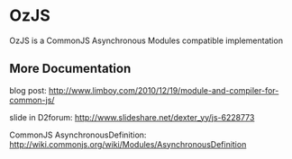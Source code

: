 OzJS
========
OzJS is a CommonJS Asynchronous Modules compatible implementation


More Documentation
-------------------------------
blog post: <http://www.limboy.com/2010/12/19/module-and-compiler-for-common-js/>

slide in D2forum:  <http://www.slideshare.net/dexter_yy/js-6228773>

CommonJS AsynchronousDefinition: <http://wiki.commonjs.org/wiki/Modules/AsynchronousDefinition>



